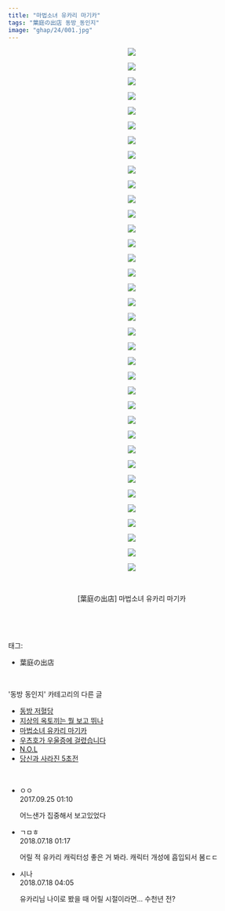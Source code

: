 ```yaml
---
title: "마법소녀 유카리 마기카"
tags: "葉庭の出店 동방_동인지"
image: "ghap/24/001.jpg"
---
```

<div class="article">
<p style="text-align: center; clear: none; float: none;"><img src="{{ site.nasurl }}/ghap/24/001.jpg"/></p>
<p style="text-align: center; clear: none; float: none;"><img src="{{ site.nasurl }}/ghap/24/002.jpg"/></p>
<p style="text-align: center; clear: none; float: none;"><img src="{{ site.nasurl }}/ghap/24/003.jpg"/></p>
<p style="text-align: center; clear: none; float: none;"><img src="{{ site.nasurl }}/ghap/24/004.jpg"/></p>
<p style="text-align: center; clear: none; float: none;"><img src="{{ site.nasurl }}/ghap/24/005.jpg"/></p>
<p style="text-align: center; clear: none; float: none;"><img src="{{ site.nasurl }}/ghap/24/006.jpg"/></p>
<p style="text-align: center; clear: none; float: none;"><img src="{{ site.nasurl }}/ghap/24/007.jpg"/></p>
<p style="text-align: center; clear: none; float: none;"><img src="{{ site.nasurl }}/ghap/24/008.jpg"/></p>
<p style="text-align: center; clear: none; float: none;"><img src="{{ site.nasurl }}/ghap/24/009.jpg"/></p>
<p style="text-align: center; clear: none; float: none;"><img src="{{ site.nasurl }}/ghap/24/010.jpg"/></p>
<p style="text-align: center; clear: none; float: none;"><img src="{{ site.nasurl }}/ghap/24/011.jpg"/></p>
<p style="text-align: center; clear: none; float: none;"><img src="{{ site.nasurl }}/ghap/24/012.jpg"/></p>
<p style="text-align: center; clear: none; float: none;"><img src="{{ site.nasurl }}/ghap/24/013.jpg"/></p>
<p style="text-align: center; clear: none; float: none;"><img src="{{ site.nasurl }}/ghap/24/014.jpg"/></p>
<p style="text-align: center; clear: none; float: none;"><img src="{{ site.nasurl }}/ghap/24/015.jpg"/></p>
<p style="text-align: center; clear: none; float: none;"><img src="{{ site.nasurl }}/ghap/24/016.jpg"/></p>
<p style="text-align: center; clear: none; float: none;"><img src="{{ site.nasurl }}/ghap/24/017.jpg"/></p>
<p style="text-align: center; clear: none; float: none;"><img src="{{ site.nasurl }}/ghap/24/018.jpg"/></p>
<p style="text-align: center; clear: none; float: none;"><img src="{{ site.nasurl }}/ghap/24/019.jpg"/></p>
<p style="text-align: center; clear: none; float: none;"><img src="{{ site.nasurl }}/ghap/24/020.jpg"/></p>
<p style="text-align: center; clear: none; float: none;"><img src="{{ site.nasurl }}/ghap/24/021.jpg"/></p>
<p style="text-align: center; clear: none; float: none;"><img src="{{ site.nasurl }}/ghap/24/022.jpg"/></p>
<p style="text-align: center; clear: none; float: none;"><img src="{{ site.nasurl }}/ghap/24/023.jpg"/></p>
<p style="text-align: center; clear: none; float: none;"><img src="{{ site.nasurl }}/ghap/24/024.jpg"/></p>
<p style="text-align: center; clear: none; float: none;"><img src="{{ site.nasurl }}/ghap/24/025.jpg"/></p>
<p style="text-align: center; clear: none; float: none;"><img src="{{ site.nasurl }}/ghap/24/026.jpg"/></p>
<p style="text-align: center; clear: none; float: none;"><img src="{{ site.nasurl }}/ghap/24/027.jpg"/></p>
<p style="text-align: center; clear: none; float: none;"><img src="{{ site.nasurl }}/ghap/24/028.jpg"/></p>
<p style="text-align: center; clear: none; float: none;"><img src="{{ site.nasurl }}/ghap/24/029.jpg"/></p>
<p style="text-align: center; clear: none; float: none;"><img src="{{ site.nasurl }}/ghap/24/030.jpg"/></p>
<p style="text-align: center; clear: none; float: none;"><img src="{{ site.nasurl }}/ghap/24/031.jpg"/></p>
<p style="text-align: center; clear: none; float: none;"><img src="{{ site.nasurl }}/ghap/24/032.jpg"/></p>
<p style="text-align: center; clear: none; float: none;"><img src="{{ site.nasurl }}/ghap/24/033.jpg"/></p>
<p style="text-align: center; clear: none; float: none;"><img src="{{ site.nasurl }}/ghap/24/034.jpg"/></p>
<p style="text-align: center; clear: none; float: none;"><img src="{{ site.nasurl }}/ghap/24/035.jpg"/></p>
<p style="text-align: center; clear: none; float: none;"><img src="{{ site.nasurl }}/ghap/24/036.jpg"/></p>
<p style="text-align: center; clear: none; float: none;"><br/></p>
<p style="text-align: center; clear: none; float: none;">[葉庭の出店] 마법소녀 유카리 마기카</p>
<p><br/></p>
</div><br/>
<div class="tagTrail">
<p>태그: </p>
<ul>
<li>葉庭の出店</li>
</ul>
</div><br/>
<div class="another">
<p>'동방 동인지' 카테고리의 다른 글</p>
<ul>
<li><a href="/2016-06-16-ghap_26">동방 저혈당</a></li>
<li><a href="/2016-06-16-ghap_25">지상의 옥토끼는 뭘 보고 뛰나</a></li>
<li><a href="/2016-06-16-ghap_24">마법소녀 유카리 마기카</a></li>
<li><a href="/2016-06-16-ghap_23">우츠호가 우울증에 걸렸습니다</a></li>
<li><a href="/2016-06-16-ghap_22">N.O.L</a></li>
<li><a href="/2016-06-16-ghap_21">당신과 사라진 5초전</a></li>
</ul>
</div><br/>
<div class="cb_module cb_fluid">
<div class="cb_wrt cb_profile">
<div class="comment">
<ul>
<li class="cb_thumb_off" id="comment15089805">
<div class="cb_comment_area">
<div class="cb_info_area">
<div class="cb_section">
<span class="cb_nick_name">ㅇㅇ</span>
</div>
<div class="cb_section">
<span class="cb_date">2017.09.25 01:10 </span>
</div>
</div>
<div class="cb_dsc_comment">
<p class="cb_dsc">
											어느샌가 집중해서 보고있었다
										</p>
</div>
</div></li>
<li class="cb_thumb_off" id="comment15289005">
<div class="cb_comment_area">
<div class="cb_info_area">
<div class="cb_section">
<span class="cb_nick_name">ㄱㅁㅎ</span>
</div>
<div class="cb_section">
<span class="cb_date">2018.07.18 01:17 </span>
</div>
</div>
<div class="cb_dsc_comment">
<p class="cb_dsc">
											어릴 적 유카리 캐릭터성 좋은 거 봐라. 캐릭터 개성에 흡입되서 봄ㄷㄷ
										</p>
</div>
</div></li>
<li class="cb_thumb_off" id="comment15289042">
<div class="cb_comment_area">
<div class="cb_info_area">
<div class="cb_section">
<span class="cb_nick_name">시나</span>
</div>
<div class="cb_section">
<span class="cb_date">2018.07.18 04:05 </span>
</div>
</div>
<div class="cb_dsc_comment">
<p class="cb_dsc">
											유카리님 나이로 봤을 때 어릴 시절이라면... 수천년 전?
										</p>
</div>
</div></li>
</ul>
</div>
</div><!-- commentList close -->
</div><br/>
